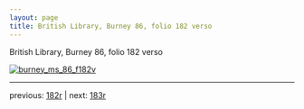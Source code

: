 ```yaml
---
layout: page
title: British Library, Burney 86, folio 182 verso
---
```


British Library, Burney 86, folio 182 verso

[![burney_ms_86_f182v](http://www.homermultitext.org/iipsrv?IIIF=/project/homer/pyramidal/deepzoom/bl/burney86imgs/v1/burney_ms_86_f182v.tif/full/800,/0/default.jpg)](http://www.homermultitext.org/ict2/?urn=urn:cite2:bl:burney86imgs.v1:burney_ms_86_f182v) 

---

previous:  [182r](../182r/) | next: [183r](../183r/)